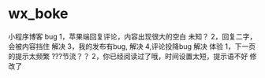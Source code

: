 # wx_boke
小程序博客
bug
1，苹果端回复评论，内容出现很大的空白  未知？
2，回复二字，会被内容挡住  解决
3，我的发布有bug,    解决
4,评论投降bug   解决
体验
1，下一页的提示太频繁  ???节流？？
2，你已经阅读过了哦，时间设置太短，提示语不好  修改了